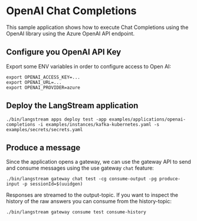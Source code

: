 # OpenAI Chat Completions

This sample application shows how to execute Chat Completions using the OpenAI library using the Azure OpenAI API endpoint.

## Configure you OpenAI API Key

Export some ENV variables in order to configure access to Open AI:

```
export OPENAI_ACCESS_KEY=...
export OPENAI_URL=...
export OPENAI_PROVIDER=azure
```


## Deploy the LangStream application
```
./bin/langstream apps deploy test -app examples/applications/openai-completions -i examples/instances/kafka-kubernetes.yaml -s examples/secrets/secrets.yaml
```

## Produce a message
Since the application opens a gateway, we can use the gateway API to send and consume messages using the use gateway `chat` feature:
```
./bin/langstream gateway chat test -cg consume-output -pg produce-input -p sessionId=$(uuidgen)
```

Responses are streamed to the output-topic. If you want to inspect the history of the raw answers you can
consume from the history-topic:

```
./bin/langstream gateway consume test consume-history
```


